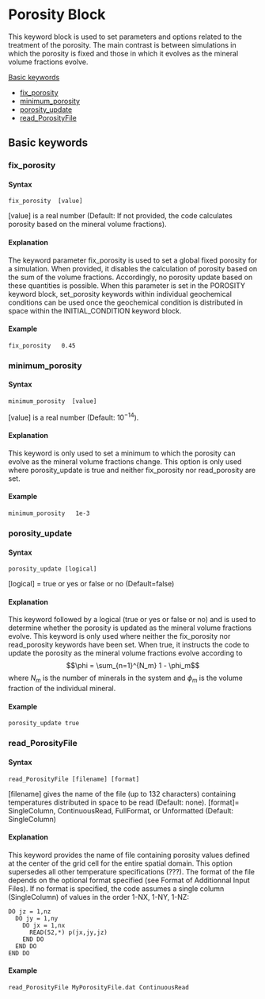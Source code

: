 # Porosity Block


This keyword block is used to set parameters and options related to the treatment of the porosity.
The main contrast is between simulations in which the porosity is fixed and those in which it evolves as the mineral volume fractions evolve.


[Basic keywords](#basic-keywords)
- [fix_porosity](#fix_porosity)
- [minimum_porosity](#minimum_porosity)
- [porosity_update](#porosity_update)
- [read_PorosityFile](#read_porosityfile)

## Basic keywords

### fix_porosity

#### Syntax
```
fix_porosity  [value]
```
[value] is a real number (Default:  If not provided, the code calculates porosity based on the mineral volume fractions).


#### Explanation
The keyword parameter fix_porosity is used to set a global fixed porosity for a simulation.
When provided, it disables the calculation of porosity based on the sum of the volume fractions.
Accordingly, no porosity update based on these quantities is possible.
When this parameter is set in the POROSITY keyword block, set_porosity keywords within individual geochemical conditions can be used once the geochemical condition is distributed in space within the INITIAL_CONDITION keyword block.

#### Example

```
fix_porosity   0.45
```

### minimum_porosity

#### Syntax
```
minimum_porosity  [value]
```
[value] is a real number (Default: $10^{-14}$).

#### Explanation
This keyword is only used to set a minimum to which the porosity can evolve as the mineral volume fractions change.
This option is only used where porosity_update is true and neither fix_porosity nor read_porosity are set.

#### Example

```
minimum_porosity   1e-3
```

### porosity_update

#### Syntax
```
porosity_update [logical]
```
[logical] = true or yes or false or no (Default=false) 

#### Explanation
This keyword followed by a logical (true or yes or false or no) and is used to determine whether the porosity is updated as the mineral volume fractions evolve.
This keyword is only used where neither the fix_porosity nor read_porosity keywords have been set.
When true, it instructs the code to update the porosity as the mineral volume fractions evolve according to
$$\phi = \sum_{n=1}^{N_m} 1 - \phi_m$$
where $N_m$ is the number of minerals in the system and $\phi_m$ is the volume fraction of the individual mineral.

#### Example

```
porosity_update true
```

### read_PorosityFile

#### Syntax
```
read_PorosityFile [filename] [format]
```
[filename] gives the name of the file (up to 132 characters) containing temperatures distributed in space to be read (Default: none). 
[format]= SingleColumn, ContinuousRead, FullFormat, or Unformatted (Default: SingleColumn) 

#### Explanation
This keyword provides the name of file containing porosity values defined at the center of the grid cell for the entire spatial domain.
This option supersedes all other temperature specifications (???).
The format of the file depends on the optional format specified (see Format of Additionnal Input Files).
If no format is specified, the code assumes a single column (SingleColumn) of values in the order 1-NX, 1-NY, 1-NZ:
```
DO jz = 1,nz
  DO jy = 1,ny
    DO jx = 1,nx
      READ(52,*) p(jx,jy,jz)
    END DO
  END DO
END DO
```

#### Example

```
read_PorosityFile MyPorosityFile.dat ContinuousRead
```

